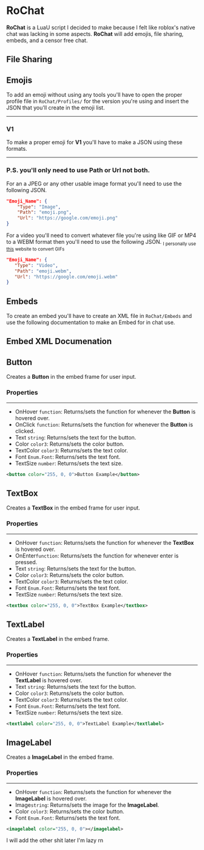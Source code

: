 # RoChat
**RoChat** is a LuaU script I decided to make because I felt like roblox's native chat was lacking in some aspects. **RoChat** will add emojis, file sharing, embeds, and a censor free chat.

## File Sharing
## Emojis
To add an emoji without using any tools you'll have to open the proper profile file in `RoChat/Profiles/` for the version you're using and insert the JSON that you'll create in the emoji list. 

---

### V1 
To make a proper emoji for **V1** you'll have to make a JSON using these formats.

---
### P.S. you'll only need to use Path or Url not both.
For an a JPEG or any other usable image format you'll need to use the following JSON.
```json
"Emoji_Name": {
	"Type": "Image",
	"Path": "emoji.png",
	"Url": "https://google.com/emoji.png"
}
```
For a video you'll need to convert whatever file you're using like GIF or MP4 to a WEBM format then you'll need to use the following JSON.
<sub>I personally use [this](https://cloudconvert.com/gif-to-webm) website to convert GIFs <sub>

 ```json
"Emoji_Name": {
	"Type": "Video",
	"Path": "emoji.webm",
	"Url": "https://google.com/emoji.webm"
}
```
## Embeds
To create an embed you'll have to create an XML file in `RoChat/Embeds` and use the following documentation to make an Embed for in chat use.

## Embed XML Documenation

## Button
Creates a **Button** in the embed frame for user input.
### Properties
---
* OnHover `function`: Returns/sets the function for whenever the **Button** is hovered over.
* OnClick `function`: Returns/sets the function for whenever the **Button** is clicked.
* Text `string`: Returns/sets the text for the button.
* Color `color3`: Returns/sets the color button.
* TextColor `color3`: Returns/sets the text color.
* Font `Enum.Font`: Returns/sets the text font.
* TextSize `number`: Returns/sets the text size.
 ```XML
<button color="255, 0, 0">Button Example</button>
```


## TextBox
Creates a **TextBox** in the embed frame for user input.
### Properties
---
* OnHover `function`: Returns/sets the function for whenever the **TextBox** is hovered over.
* OnEnter`function`: Returns/sets the function for whenever enter is pressed.
* Text `string`: Returns/sets the text for the button.
* Color `color3`: Returns/sets the color button.
* TextColor `color3`: Returns/sets the text color.
* Font `Enum.Font`: Returns/sets the text font.
* TextSize `number`: Returns/sets the text size.
 ```XML
<textbox color="255, 0, 0">TextBox Example</textbox>
```

## TextLabel
Creates a **TextLabel** in the embed frame.
### Properties
---
* OnHover `function`: Returns/sets the function for whenever the **TextLabel** is hovered over.
* Text `string`: Returns/sets the text for the button.
* Color `color3`: Returns/sets the color button.
* TextColor `color3`: Returns/sets the text color.
* Font `Enum.Font`: Returns/sets the text font.
* TextSize `number`: Returns/sets the text size.
 ```XML
<textlabel color="255, 0, 0">TextLabel Example</textlabel>
```
## ImageLabel
Creates a **ImageLabel** in the embed frame.
### Properties
---
* OnHover `function`: Returns/sets the function for whenever the **ImageLabel** is hovered over.
* Image`string`: Returns/sets the image for the **ImageLabel**.
* Color `color3`: Returns/sets the color button.
* Font `Enum.Font`: Returns/sets the text font.
 ```XML
<imagelabel color="255, 0, 0"></imagelabel>
```

I will add the other shit later I'm lazy rn
